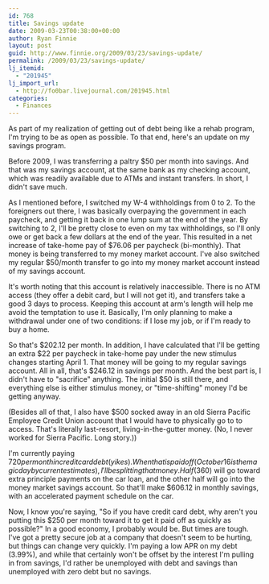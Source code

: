 ```yaml
---
id: 768
title: Savings update
date: 2009-03-23T00:38:00+00:00
author: Ryan Finnie
layout: post
guid: http://www.finnie.org/2009/03/23/savings-update/
permalink: /2009/03/23/savings-update/
lj_itemid:
  - "201945"
lj_import_url:
  - http://fo0bar.livejournal.com/201945.html
categories:
  - Finances
---
```

As part of my realization of getting out of debt being like a rehab program, I'm trying to be as open as possible. To that end, here's an update on my savings program.

Before 2009, I was transferring a paltry $50 per month into savings. And that was my savings account, at the same bank as my checking account, which was readily available due to ATMs and instant transfers. In short, I didn't save much.

As I mentioned before, I switched my W-4 withholdings from 0 to 2. To the foreigners out there, I was basically overpaying the government in each paycheck, and getting it back in one lump sum at the end of the year. By switching to 2, I'll be pretty close to even on my tax withholdings, so I'll only owe or get back a few dollars at the end of the year. This resulted in a net increase of take-home pay of $76.06 per paycheck (bi-monthly). That money is being transferred to my money market account. I've also switched my regular $50/month transfer to go into my money market account instead of my savings account.

It's worth noting that this account is relatively inaccessible. There is no ATM access (they offer a debit card, but I will not get it), and transfers take a good 3 days to process. Keeping this account at arm's length will help me avoid the temptation to use it. Basically, I'm only planning to make a withdrawal under one of two conditions: if I lose my job, or if I'm ready to buy a home.

So that's $202.12 per month. In addition, I have calculated that I'll be getting an extra $22 per paycheck in take-home pay under the new stimulus changes starting April 1. That money will be going to my regular savings account. All in all, that's $246.12 in savings per month. And the best part is, I didn't have to "sacrifice" anything. The initial $50 is still there, and everything else is either stimulus money, or "time-shifting" money I'd be getting anyway.

(Besides all of that, I also have $500 socked away in an old Sierra Pacific Employee Credit Union account that I would have to physically go to to access. That's literally last-resort, living-in-the-gutter money. (No, I never worked for Sierra Pacific. Long story.))

I'm currently paying $720 per month in credit card debt (yikes). When that is paid off (October 16 is the magic day by current estimates), I'll be splitting that money. Half ($360) will go toward extra principle payments on the car loan, and the other half will go into the money market savings account. So that'll make $606.12 in monthly savings, with an accelerated payment schedule on the car.

Now, I know you're saying, "So if you have credit card debt, why aren't you putting this $250 per month toward it to get it paid off as quickly as possible?" In a good economy, I probably would be. But times are tough. I've got a pretty secure job at a company that doesn't seem to be hurting, but things can change very quickly. I'm paying a low APR on my debt (3.99%), and while that certainly won't be offset by the interest I'm pulling in from savings, I'd rather be unemployed with debt and savings than unemployed with zero debt but no savings.
